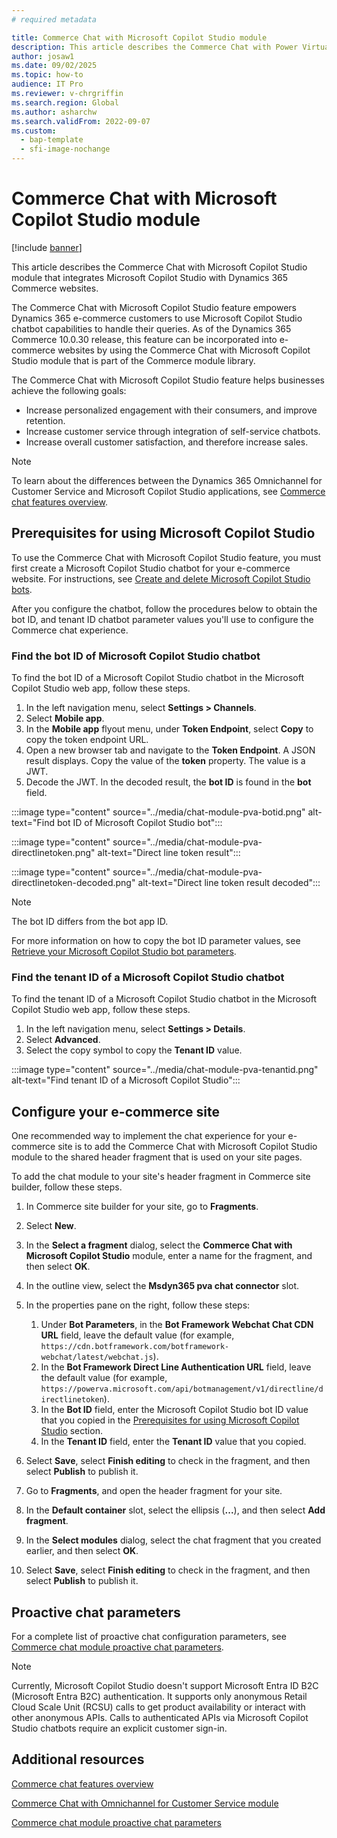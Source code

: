 ```yaml
---
# required metadata

title: Commerce Chat with Microsoft Copilot Studio module
description: This article describes the Commerce Chat with Power Virtual Agents module that integrates Microsoft Power Virtual Agents with Dynamics 365 Commerce websites.
author: josaw1
ms.date: 09/02/2025
ms.topic: how-to
audience: IT Pro
ms.reviewer: v-chrgriffin
ms.search.region: Global
ms.author: asharchw
ms.search.validFrom: 2022-09-07
ms.custom:
  - bap-template
  - sfi-image-nochange
---
```


# Commerce Chat with Microsoft Copilot Studio module

[!include [banner](../includes/banner.md)]

This article describes the Commerce Chat with Microsoft Copilot Studio module that integrates Microsoft Copilot Studio with Dynamics 365 Commerce websites.

The Commerce Chat with Microsoft Copilot Studio feature empowers Dynamics 365 e-commerce customers to use Microsoft Copilot Studio chatbot capabilities to handle their queries. As of the Dynamics 365 Commerce 10.0.30 release, this feature can be incorporated into e-commerce websites by using the Commerce Chat with Microsoft Copilot Studio module that is part of the Commerce module library.

The Commerce Chat with Microsoft Copilot Studio feature helps businesses achieve the following goals:

- Increase personalized engagement with their consumers, and improve retention.
- Increase customer service through integration of self-service chatbots.
- Increase overall customer satisfaction, and therefore increase sales.

> [!NOTE]
> To learn about the differences between the Dynamics 365 Omnichannel for Customer Service and Microsoft Copilot Studio applications, see [Commerce chat features overview](commerce-chat-overview.md).

## <a id="prereq"></a>Prerequisites for using Microsoft Copilot Studio

To use the Commerce Chat with Microsoft Copilot Studio feature, you must first create a Microsoft Copilot Studio chatbot for your e-commerce website. For instructions, see [Create and delete Microsoft Copilot Studio bots](/power-virtual-agents/authoring-first-bot).

After you configure the chatbot, follow the procedures below to obtain the bot ID, and tenant ID chatbot parameter values you'll use to configure the Commerce chat experience. 

### Find the bot ID of Microsoft Copilot Studio chatbot

To find the bot ID of a Microsoft Copilot Studio chatbot in the Microsoft Copilot Studio web app, follow these steps.

1. In the left navigation menu, select **Settings \> Channels**.
1. Select **Mobile app**.
1. In the **Mobile app** flyout menu, under **Token Endpoint**, select **Copy** to copy the token endpoint URL.
1. Open a new browser tab and navigate to the **Token Endpoint**. A JSON result displays. Copy the value of the **token** property. The value is a JWT.
1. Decode the JWT. In the decoded result, the **bot ID** is found in the **bot** field.

:::image type="content" source="../media/chat-module-pva-botid.png" alt-text="Find bot ID of Microsoft Copilot Studio bot":::

:::image type="content" source="../media/chat-module-pva-directlinetoken.png" alt-text="Direct line token result":::

:::image type="content" source="../media/chat-module-pva-directlinetoken-decoded.png" alt-text="Direct line token result decoded":::

> [!NOTE]
> The bot ID differs from the bot app ID.

For more information on how to copy the bot ID parameter values, see [Retrieve your Microsoft Copilot Studio bot parameters](/power-virtual-agents/publication-connect-bot-to-custom-application#retrieve-your-power-virtual-agents-bot-parameters).

### Find the tenant ID of a Microsoft Copilot Studio chatbot

To find the tenant ID of a Microsoft Copilot Studio chatbot in the Microsoft Copilot Studio web app, follow these steps.

1. In the left navigation menu, select **Settings \> Details**.
1. Select **Advanced**.
1. Select the copy symbol to copy the **Tenant ID** value.

:::image type="content" source="../media/chat-module-pva-tenantid.png" alt-text="Find tenant ID of a Microsoft Copilot Studio":::

## Configure your e-commerce site 

One recommended way to implement the chat experience for your e-commerce site is to add the Commerce Chat with Microsoft Copilot Studio module to the shared header fragment that is used on your site pages.

To add the chat module to your site's header fragment in Commerce site builder, follow these steps.

1. In Commerce site builder for your site, go to **Fragments**.
1. Select **New**.
1. In the **Select a fragment** dialog, select the **Commerce Chat with Microsoft Copilot Studio** module, enter a name for the fragment, and then select **OK**.
1. In the outline view, select the **Msdyn365 pva chat connector** slot.
1. In the properties pane on the right, follow these steps:

    1. Under **Bot Parameters**, in the **Bot Framework Webchat Chat CDN URL** field, leave the default value (for example, `https://cdn.botframework.com/botframework-webchat/latest/webchat.js`).
    1. In the **Bot Framework Direct Line Authentication URL** field, leave the default value (for example, `https://powerva.microsoft.com/api/botmanagement/v1/directline/directlinetoken`).
    1. In the **Bot ID** field, enter the Microsoft Copilot Studio bot ID value that you copied in the [Prerequisites for using Microsoft Copilot Studio](#prereq) section.
    1. In the **Tenant ID** field, enter the **Tenant ID** value that you copied.

1. Select **Save**, select **Finish editing** to check in the fragment, and then select **Publish** to publish it.
1. Go to **Fragments**, and open the header fragment for your site.
1. In the **Default container** slot, select the ellipsis (**...**), and then select **Add fragment**.
1. In the **Select modules** dialog, select the chat fragment that you created earlier, and then select **OK**.
1. Select **Save**, select **Finish editing** to check in the fragment, and then select **Publish** to publish it.

## Proactive chat parameters

For a complete list of proactive chat configuration parameters, see [Commerce chat module proactive chat parameters](chat-proactive-chat-parameters.md).

> [!NOTE]
> Currently, Microsoft Copilot Studio doesn't support Microsoft Entra ID B2C (Microsoft Entra B2C) authentication. It supports only anonymous Retail Cloud Scale Unit (RCSU) calls to get product availability or interact with other anonymous APIs. Calls to authenticated APIs via Microsoft Copilot Studio chatbots require an explicit customer sign-in.

## Additional resources

[Commerce chat features overview](commerce-chat-overview.md)

[Commerce Chat with Omnichannel for Customer Service module](commerce-chat-module.md)

[Commerce chat module proactive chat parameters](chat-proactive-chat-parameters.md)
